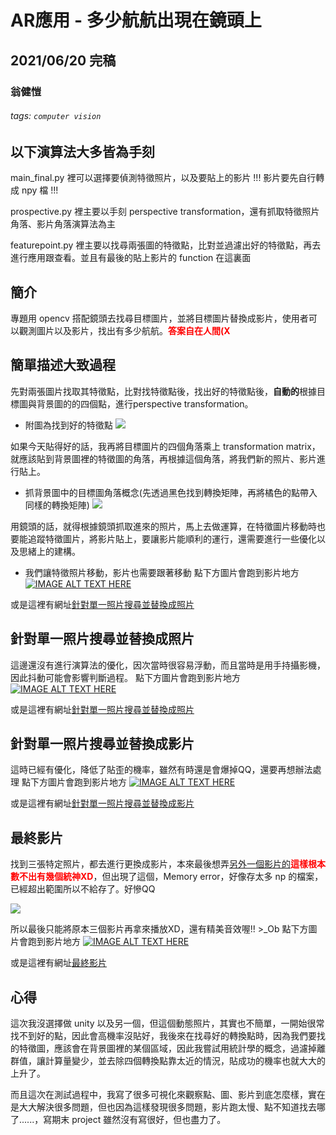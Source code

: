 # AR應用 - 多少航航出現在鏡頭上
## 2021/06/20 完稿  
### 翁健愷
###### tags: `computer vision`

## 以下演算法大多皆為手刻
main_final.py 裡可以選擇要偵測特徵照片，以及要貼上的影片  !!! 影片要先自行轉成 npy 檔 !!!

prospective.py 裡主要以手刻 perspective transformation，還有抓取特徵照片角落、影片角落演算法為主

featurepoint.py 裡主要以找尋兩張圖的特徵點，比對並過濾出好的特徵點，再去進行應用跟查看。並且有最後的貼上影片的 function 在這裏面

## 簡介
專題用 opencv 搭配鏡頭去找尋目標圖片，並將目標圖片替換成影片，使用者可以觀測圖片以及影片，找出有多少航航。<font color = 'red'>**答案自在人間(X**</font>

## 簡單描述大致過程
先對兩張圖片找取其特徵點，比對找特徵點後，找出好的特徵點後，**自動的**根據目標圖與背景圖的的四個點，進行perspective transformation。

* 附圖為找到好的特徵點
![](https://i.imgur.com/z07OXJG.jpg)

如果今天貼得好的話，我再將目標圖片的四個角落乘上 transformation matrix，就應該貼到背景圖裡的特徵圖的角落，再根據這個角落，將我們新的照片、影片進行貼上。

* 抓背景圖中的目標圖角落概念(先透過黑色找到轉換矩陣，再將橘色的點帶入同樣的轉換矩陣)
![](https://i.imgur.com/KZaICIv.png)

用鏡頭的話，就得根據鏡頭抓取進來的照片，馬上去做運算，在特徵圖片移動時也要能追蹤特徵圖片，將影片貼上，要讓影片能順利的運行，還需要進行一些優化以及思緒上的建構。

* 我們讓特徵照片移動，影片也需要跟著移動
點下方圖片會跑到影片地方
[![IMAGE ALT TEXT HERE](http://img.youtube.com/vi/ExOWR5VREk/0.jpg)](https://www.youtube.com/watch?v=ExOWR5VREk)

或是這裡有網址[針對單一照片搜尋並替換成照片](https://www.youtube.com/watch?v=ExOWR5VREk8)

## 針對單一照片搜尋並替換成照片
這邊還沒有進行演算法的優化，因次當時很容易浮動，而且當時是用手持攝影機，因此抖動可能會影響判斷過程。
點下方圖片會跑到影片地方
[![IMAGE ALT TEXT HERE](http://img.youtube.com/vi/4yoJXJ-W3Xk/0.jpg)](https://www.youtube.com/watch?v=4yoJXJ-W3Xk)

或是這裡有網址[針對單一照片搜尋並替換成照片](https://www.youtube.com/watch?v=4yoJXJ-W3Xk)

## 針對單一照片搜尋並替換成影片
這時已經有優化，降低了貼歪的機率，雖然有時還是會爆掉QQ，還要再想辦法處理
點下方圖片會跑到影片地方
[![IMAGE ALT TEXT HERE](http://img.youtube.com/vi/EoXiZ289wo4/0.jpg)](https://www.youtube.com/watch?v=EoXiZ289wo4)

或是這裡有網址[針對單一照片搜尋並替換成影片](https://www.youtube.com/watch?v=EoXiZ289wo4)

## 最終影片
找到三張特定照片，都去進行更換成影片，本來最後想弄[另外一個影片的](https://www.youtube.com/watch?v=Tf-E5oKYvvE)<font color = 'red'>**這樣根本數不出有幾個統神XD**</font>，但出現了這個，Memory error，好像存太多 np 的檔案，已經超出範圍所以不給存了。好慘QQ

![](https://i.imgur.com/lIuEYcu.png)

所以最後只能將原本三個影片再拿來播放XD，還有精美音效喔!! >_Ob
點下方圖片會跑到影片地方
[![IMAGE ALT TEXT HERE](http://img.youtube.com/vi/J2KVbKkFPXk/0.jpg)](https://www.youtube.com/watch?v=J2KVbKkFPXk)

或是這裡有網址[最終影片](https://www.youtube.com/watch?v=J2KVbKkFPXk)

## 心得
這次我沒選擇做 unity 以及另一個，但這個動態照片，其實也不簡單，一開始很常找不到好的點，因此會高機率沒貼好，我後來在找尋好的轉換點時，因為我們要找的特徵圖，應該會在背景圖裡的某個區域，因此我嘗試用統計學的概念，過濾掉離群值，讓計算量變少，並去除四個轉換點靠太近的情況，貼成功的機率也就大大的上升了。

而且這次在測試過程中，我寫了很多可視化來觀察點、圖、影片到底怎麼樣，實在是大大解決很多問題，但也因為這樣發現很多問題，影片跑太慢、點不知道找去哪了......，寫期末 project 雖然沒有寫很好，但也盡力了。
